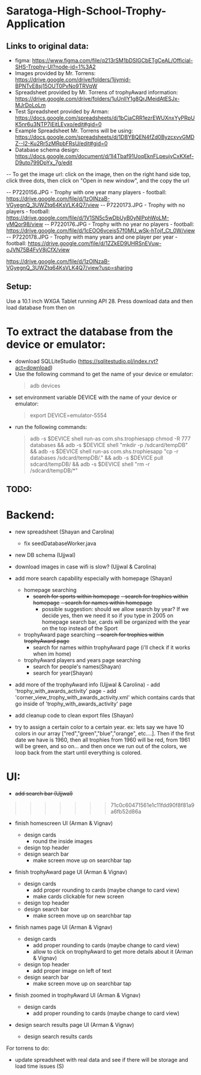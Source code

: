 # Saratoga-High-School-Trophy-Application


## Links to original data:
- figma: https://www.figma.com/file/q213rSM1bDSIGCbETgCeAL/Official-SHS-Trophy-UI?node-id=1%3A2
- Images provided by Mr. Torrens: https://drive.google.com/drive/folders/1jjymid-BPNTvE8sj15OUT0PvNo9TRVqW
- Spreadsheet provided by Mr. Torrens of trophyAward information: https://drive.google.com/drive/folders/1uUnlIY1g8QrJMeidAtESJx-MJrDoLoLm
- Test Spreadsheet provided by Arman: https://docs.google.com/spreadsheets/d/1bCjaCRR1ezrEWUXnxYyPRpUK5nr6u3NTP7iEitLEyxo/edit#gid=0
- Example Spreadsheet Mr. Torrens will be using: https://docs.google.com/spreadsheets/d/1DBYBQEN4fZd0ByzcxvvGMDZ--I2-Ku2Rr5zMRpbFRsU/edit#gid=0
- Database schema design: https://docs.google.com/document/d/1I4Tbaf91UoqEknFLpeujyCxKXef-D9utp799DpYx_7g/edit

-- To get the image url: click on the image, then on the right hand side top, click three dots, then click on "Open in new window", and the copy the url


-- P7220156.JPG - Trophy with one year many players - football: https://drive.google.com/file/d/1zOlNzaB-VGyegnQ_3UWZtq64KsVLK4Q7/view
-- P7220173.JPG - Trophy with no players - football:  https://drive.google.com/file/d/1V1SN5c5wDbUyB0yNlPphWoLM-yMQor98/view
-- P7220176.JPG - Trophy with no year no players - football: https://drive.google.com/file/d/1cEOO6vceis57f0MU_wSk-hTojf_Ct_0W/view
-- P7220178.JPG - Trophy with many years and one player per year - football: https://drive.google.com/file/d/1ZZkED9UHRSnEVuw-oJVN75B4FvV8jCfX/view

https://drive.google.com/file/d/1zOlNzaB-VGyegnQ_3UWZtq64KsVLK4Q7/view?usp=sharing


## Setup:

Use a 10.1 inch WXGA Tablet running API 28. Press download data and then load database from then on

# To extract the database from the device or emulator:

* download SQLLiteStudio (https://sqlitestudio.pl/index.rvt?act=download)
* Use the following command to get the name of your device or emulator:
    > adb devices
* set environment variable DEVICE with the name of your device or emulator:
    > export DEVICE=emulator-5554
* run the following commands:
    > adb -s $DEVICE shell run-as com.shs.trophiesapp chmod -R 777 databases &&
        adb -s $DEVICE shell "mkdir -p /sdcard/tempDB" && 
        adb -s $DEVICE shell run-as com.shs.trophiesapp "cp -r databases /sdcard/tempDB/." && 
        adb -s $DEVICE pull sdcard/tempDB/ && 
        adb -s $DEVICE shell "rm -r /sdcard/tempDB/*"




## TODO:

# Backend:
- new spreadsheet (Shayan and Carolina)
  - fix seedDatabaseWorker.java
  
- new DB schema (Ujjwal)
  
- download images in case wifi is slow? (Ujjwal & Carolina)
- add more search capability especially with homepage (Shayan)
  - homepage searching
    - <s> search for sports within homepage</s>
    ~~- search for trophies within homepage~~
    ~~- search for names within homepage~~
      - possible suggestion: should we allow search by year? If we decide yes, then we need it so if you type in 2005 on homepage search bar, cards will be organized with the year on the top instead of the Sport
   - trophyAward page searching
      ~~- search for trophies within trophyAward page~~
      - search for names within trophyAward page (i'll check if it works when im home)
   - trophyAward players and years page searching
      - search for people's names(Shayan)
      - search for year(Shayan)
- add more of the trophyAward info (Ujjwal & Carolina)
      - add 'trophy_with_awards_activity' page
      - add 'corner_view_trophy_with_awards_activity.xml' which contains cards that go inside of      'trophy_with_awards_activity' page
- add cleanup code to clean export files (Shayan)
- try to assign a certain color to a certain year. ex: lets say we have 10 colors in our array ["red","green","blue","orange", etc....]. Then if the first date we have is 1960, then all trophies from 1960 will be red, from 1961 will be green, and so on... and then once we run out of the colors, we loop back from the start until everything is colored.

# UI:
- ~~add search bar (Ujjwal)~~

>>>>>>> 71c0c60471561e1c11fdd90f8f81a9a6fb52d86a
- finish homescreen UI (Arman & Vignav) 
  - design cards
    - round the inside images
  - design top header
  - design search bar
    - make screen move up on searchbar tap

- finish trophyAward page UI (Arman & Vignav) 
  - design cards
    - add proper rounding to cards (maybe change to card view)
    - make cards clickable for new screen
  - design top header 
  - design search bar
    - make screen move up on searchbar tap

- finish names page UI (Arman & Vignav) 
  - design cards
    - add proper rounding to cards (maybe change to card view)
    - allow to click on trophyAward to get more details about it (Arman & Vignav)
  - design top header 
    - add proper image on left of text
  - design search bar
    - make screen move up on searchbar tap

- finish zoomed in trophyAward UI (Arman & Vignav)
  - design cards
      - add proper rounding to cards (maybe change to card view)

- design search results page UI (Arman & Vignav)
  - design search results cards
  
  
For torrens to do:
- update spreadsheet with real data and see if there will be storage and load time issues (S)
